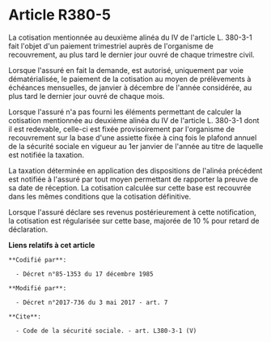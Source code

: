 # Article R380-5

La cotisation mentionnée au deuxième alinéa du IV de l'article L. 380-3-1 fait l'objet d'un paiement trimestriel auprès de
l'organisme de recouvrement, au plus tard le dernier jour ouvré de chaque trimestre civil. 

Lorsque l'assuré en fait la demande, est autorisé, uniquement par voie dématérialisée, le paiement de la cotisation au moyen
de prélèvements à échéances mensuelles, de janvier à décembre de l'année considérée, au plus tard le dernier jour ouvré de
chaque mois. 

Lorsque l'assuré n'a pas fourni les éléments permettant de calculer la cotisation mentionnée au deuxième alinéa du IV de
l'article L. 380-3-1 dont il est redevable, celle-ci est fixée provisoirement par l'organisme de recouvrement sur la base
d'une assiette fixée à cinq fois le plafond annuel de la sécurité sociale en vigueur au 1er janvier de l'année au titre de
laquelle est notifiée la taxation. 

La taxation déterminée en application des dispositions de l'alinéa précédent est notifiée à l'assuré par tout moyen
permettant de rapporter la preuve de sa date de réception. La cotisation calculée sur cette base est recouvrée dans les mêmes
conditions que la cotisation définitive. 

Lorsque l'assuré déclare ses revenus postérieurement à cette notification, la cotisation est régularisée sur cette base,
majorée de 10 % pour retard de déclaration.

**Liens relatifs à cet article**

	**Codifié par**:

	  - Décret n°85-1353 du 17 décembre 1985

	**Modifié par**:

	  - Décret n°2017-736 du 3 mai 2017 - art. 7

	**Cite**:

	  - Code de la sécurité sociale. - art. L380-3-1 (V)
